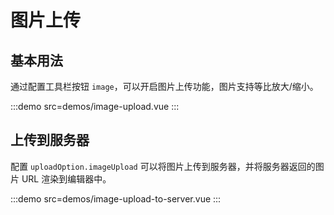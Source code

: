 # 图片上传

## 基本用法

通过配置工具栏按钮 `image`，可以开启图片上传功能，图片支持等比放大/缩小。

:::demo src=demos/image-upload.vue
:::

## 上传到服务器

配置 `uploadOption.imageUpload` 可以将图片上传到服务器，并将服务器返回的图片 URL 渲染到编辑器中。

:::demo src=demos/image-upload-to-server.vue
:::
